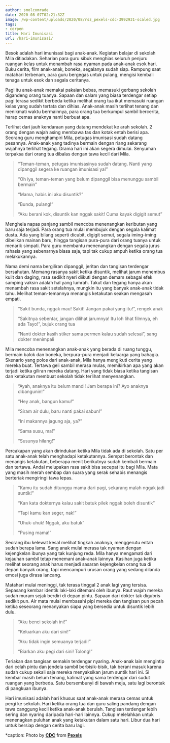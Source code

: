```yaml
---
author: smolcomrade
date: 2020-08-07T02:21:32Z
image: /wp-content/uploads/2020/08/rsz_pexels-cdc-3992931-scaled.jpg
tags:
- cerpen
title: Hari Imunisasi
url: /hari-imunisasi/
---
```


Besok adalah hari imunisasi bagi anak-anak. Kegiatan belajar di sekolah Mila ditiadakan. Seharian para guru sibuk menghias seluruh penjuru ruangan kelas untuk menambah rasa nyaman pada anak-anak esok hari. Buku cerita, film anak-anak, boneka, segalanya sudah siap. Rampung saat matahari terbenam, para guru bergegas untuk pulang, mengisi kembali tenaga untuk esok dan segala ceritanya.

Pagi itu anak-anak memakai pakaian bebas, memasuki gerbang sekolah digandeng orang tuanya. Sapaan dan salam yang biasa terdengar setiap pagi terasa sedikit berbeda ketika melihat orang tua ikut memasuki ruangan kelas yang sudah tertata dan dihias. Anak-anak masih terlihat tenang dan menikmati waktu bermainnya, para orang tua berkumpul sambil bercerita, harap cemas anaknya nanti berbuat apa.

Terlihat dari jauh kendaraan yang datang mendekat ke arah sekolah. 2 orang dengan wajah asing membawa tas dan kotak entah berisi apa. Seorang guru menghampiri Mila, petugas imunisasi sudah datang pesannya. Anak-anak yang tadinya bermain dengan riang sekarang wajahnya terlihat tegang. Drama hari ini akan segera dimulai. Senyuman terpaksa dari orang tua dibalas dengan tawa kecil dari Mila.

> “Teman-teman, petugas imunisasinya sudah datang. Nanti yang dipanggil segera ke ruangan imunisasi ya!”
> 
> “Oh iya, teman-teman yang belum dipanggil bisa menunggu sambil bermain”
> 
> “Mama, habis ini aku disuntik?”
> 
> “Bunda, pulang!”
> 
> “Aku berani kok, disuntik kan nggak sakit! Cuma kayak digigit semut”

Menghela napas panjang sambil mencoba menenangkan keributan yang baru saja terjadi. Para orang tua mulai membujuk dengan segala kalimat dusta. Ada yang bilang seperti dicubit, digigit semut, segala iming-iming dibelikan mainan baru, hingga tangisan pura-pura dari orang tuanya untuk menarik simpati. Para guru membantu menenangkan dengan segala jurus rahasia yang sebenarnya biasa saja, tapi tak cukup ampuh ketika orang tua melakukannya.

Nama demi nama bergiliran dipanggil, jeritan dan tangisan terdengar bersahutan. Memang rasanya sakit ketika disuntik, melihat jarum menembus kulit dan daging, rasa sedikit nyeri diikuti dengan demam sebagai efek samping vaksin adalah hal yang lumrah. Takut dan tegang hanya akan menambah rasa sakit setelahnya, mungkin itu yang banyak anak-anak tidak tahu. Melihat teman-temannya menangis ketakutan seakan mengasah empati.

> “Sakit bunda, nggak mau! Sakit! Jangan pakai yang itu!”, rengek anak
> 
> “Sakitnya sebentar, jangan dilihat jarumnya! Itu loh lihat filmnya, eh ada Tayo!”, bujuk orang tua
> 
> “Nanti dokter kasih stiker sama permen kalau sudah selesai”, sang dokter menimpali

Mila mencoba menenangkan anak-anak yang berada di ruang tunggu, bermain balok dan boneka, berpura-pura menjadi keluarga yang bahagia. Skenario yang polos dari anak-anak, Mila hanya mengikuti cerita yang mereka buat. Tertawa geli sambil merasa mulas, memikirkan apa yang akan terjadi ketika giliran mereka datang. Hari yang tidak biasa ketika tangisan dan ketakutan membuat sekolah tidak terlihat menyenangkan.

> “Ayah, anaknya itu belum mandi! Jam berapa ini? Ayo anaknya dibangunin!”
> 
> “Hey anak, bangun kamu!”
> 
> “Siram air dulu, baru nanti pakai sabun!”
> 
> “Ini makannya jagung aja, ya?”
> 
> “Sama susu, ma!”
> 
> “Susunya hilang!”

Percakapan yang akan dirindukan ketika Mila tidak ada di sekolah. Satu per satu anak-anak telah menghadapi ketakutannya. Sempat berontak dan menangis ketakutan, beberapa menit berikutnya sudah kembali bermain dan tertawa. Andai melupakan rasa sakit bisa secepat itu bagi Mila. Mata yang masih merah sembap dan suara yang serak sehabis menangis berteriak mengiringi tawa lepas.

> “Kamu itu sudah ditunggu mama dari pagi, sekarang malah nggak jadi suntik!”
> 
> “Kan kata dokternya kalau sakit batuk pilek nggak boleh disuntik”
> 
> “Tapi kamu kan seger, nak!”
> 
> “Uhuk-uhuk! Nggak, aku batuk”
> 
> “Pusing mama!”

Seorang ibu kelewat kesal melihat tingkah anaknya, menggerutu entah sudah berapa lama. Sang anak mulai merasa tak nyaman dengan kejengkelan ibunya yang tak kunjung reda. Mila hanya mengamati dari kejauhan sambil tetap menemani anak-anak lainnya. Kasihan juga ketika melihat seorang anak harus menjadi sasaran kejengkelan orang tua di depan banyak orang, tapi mencampuri urusan orang yang sedang dilanda emosi juga dirasa lancang.

Matahari mulai meninggi, tak terasa tinggal 2 anak lagi yang tersisa. Sepasang kembar identik laki-laki ditemani oleh ibunya. Raut wajah mereka sudah muram sejak berdiri di depan pintu. Sapaan dari dokter tak digubris sedikit pun. Air mata mulai membasahi pipi mereka dan tangisan pun pecah ketika seseorang menanyakan siapa yang bersedia untuk disuntik lebih dulu.

> “Aku benci sekolah ini!”
> 
> “Keluarkan aku dari sini!”
> 
> “Aku tidak ingin semuanya terjadi!”
> 
> “Biarkan aku pegi dari sini! Tolong!”

Teriakan dan tangisan semakin terdengar nyaring. Anak-anak lain mengintip dari celah pintu dan jendela sambil berbisik-bisik, tak berani masuk karena sudah cukup sekali saja mereka menyaksikan jarum suntik hari ini. Si kembar masih belum tenang, kalimat yang sama terdengar dari sudut ruangan yang berbeda. Satu bersembunyi di bawah meja, satu lagi berontak di pangkuan ibunya.

Hari imunisasi adalah hari khusus saat anak-anak merasa cemas untuk pergi ke sekolah. Hari ketika orang tua dan guru saling pandang dengan tawa canggung kecil ketika anak-anak berulah. Tangisan terdengar lebih sering dan nyaring daripada hari-hari lainnya. Cukup melelahkan untuk menenagkan puluhan anak yang ketakutan dalam satu hari. Libur dua hari untuk bersiap dengan cerita baru lagi.

*caption: Photo by&nbsp;**<a rel="nofollow" href="https://www.pexels.com/@cdc-library?utm_content=attributionCopyText&utm_medium=referral&utm_source=pexels">CDC</a>**&nbsp;from&nbsp;**<a rel="nofollow" href="https://www.pexels.com/photo/girl-getting-vaccinated-3992931/?utm_content=attributionCopyText&utm_medium=referral&utm_source=pexels">Pexels</a>**